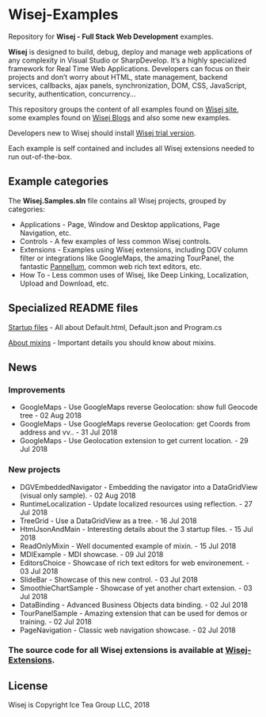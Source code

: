 Wisej-Examples
====

Repository for __Wisej - Full Stack Web Development__ examples.

__Wisej__ is designed to build, debug, deploy and manage web applications of any complexity in Visual Studio or SharpDevelop. It’s a highly specialized framework for Real Time Web Applications. Developers can focus on their projects and don’t worry about HTML, state management, backend services, callbacks, ajax panels, synchronization, DOM, CSS, JavaScript, security, authentication, concurrency...

This repository groups the content of all examples found on [Wisej site](https://wisej.com/examples/), some examples found on [Wisej Blogs](https://wisej.com/category/blog/) and also some new examples.

Developers new to Wisej should install [Wisej trial version](https://wisej.com/#buy).

Each example is self contained and includes all Wisej extensions needed to run out-of-the-box.

## Example categories

The __Wisej.Samples.sln__ file contains all Wisej projects, grouped by categories:
* Applications - Page, Window and Desktop applications, Page Navigation, etc.
* Controls - A few examples of less common Wisej controls.
* Extensions - Examples using Wisej extensions, including DGV column filter or integrations like GoogleMaps, the amazing TourPanel, the fantastic [Pannellum](http://demo.wisej.com:8080/Pannellum.html), common web rich text editors, etc.
* How To - Less common uses of Wisej, like Deep Linking, Localization, Upload and Download, etc.

## Specialized README files
[Startup files](https://github.com/iceteagroup/wisej-examples/blob/master/HtmlJsonAndMain/README.md) - All about Default.html, Default.json and Program.cs

[About mixins](https://github.com/iceteagroup/wisej-examples/blob/master/ReadOnlyMixin/README.md) - Important details you should know about mixins.

## News

### Improvements

* GoogleMaps - Use GoogleMaps reverse Geolocation: show full Geocode tree - 02 Aug 2018
* GoogleMaps - Use GoogleMaps reverse Geolocation: get Coords from address and vv.. - 31 Jul 2018
* GoogleMaps - Use Geolocation extension to get current location. - 29 Jul 2018

### New projects

* DGVEmbeddedNavigator - Embedding the navigator into a DataGridView (visual only sample). - 02 Aug 2018
* RuntimeLocalization - Update localized resources using reflection. - 27 Jul 2018
* TreeGrid - Use a DataGridView as a tree. - 16 Jul 2018
* HtmlJsonAndMain - Interesting details about the 3 startup files. - 15 Jul 2018
* ReadOnlyMixin - Well documented example of mixin. - 15 Jul 2018
* MDIExample - MDI showcase. - 09 Jul 2018
* EditorsChoice - Showcase of rich text editors for web environement. - 03 Jul 2018
* SlideBar - Showcase of this new control. - 03 Jul 2018
* SmoothieChartSample - Showcase of yet another chart extension. - 03 Jul 2018
* DataBinding - Advanced Business Objects data binding. - 02 Jul 2018
* TourPanelSample - Amazing extension that can be used for demos or training. - 02 Jul 2018
* PageNavigation - Classic web navigation showcase. - 02 Jul 2018

### The source code for all Wisej extensions is available at [Wisej-Extensions](https://github.com/iceteagroup/wisej-extensions).

License
-------
Wisej is Copyright Ice Tea Group LLC, 2018
